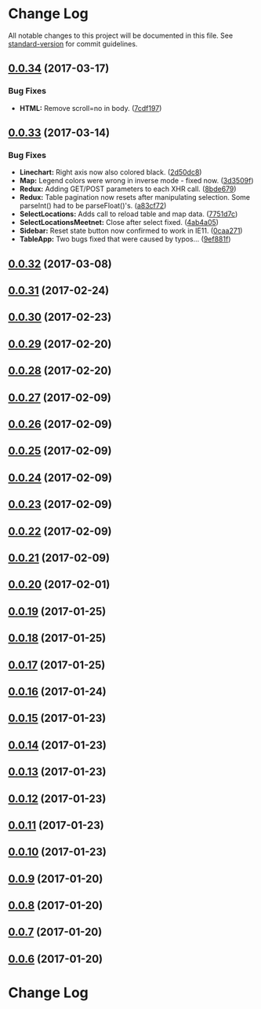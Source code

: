 # Change Log

All notable changes to this project will be documented in this file. See [standard-version](https://github.com/conventional-changelog/standard-version) for commit guidelines.

<a name="0.0.34"></a>
## [0.0.34](https://github.com/nens/efcis-client/compare/v0.0.33...v0.0.34) (2017-03-17)


### Bug Fixes

* **HTML:** Remove scroll=no in body. ([7cdf197](https://github.com/nens/efcis-client/commit/7cdf197))



<a name="0.0.33"></a>
## [0.0.33](https://github.com/nens/efcis-client/compare/v0.0.32...v0.0.33) (2017-03-14)


### Bug Fixes

* **Linechart:** Right axis now also colored black. ([2d50dc8](https://github.com/nens/efcis-client/commit/2d50dc8))
* **Map:** Legend colors were wrong in inverse mode - fixed now. ([3d3509f](https://github.com/nens/efcis-client/commit/3d3509f))
* **Redux:** Adding GET/POST parameters to each XHR call. ([8bde679](https://github.com/nens/efcis-client/commit/8bde679))
* **Redux:** Table pagination now resets after manipulating selection. Some parseInt() had to be parseFloat()'s. ([a83cf72](https://github.com/nens/efcis-client/commit/a83cf72))
* **SelectLocations:** Adds call to reload table and map data. ([7751d7c](https://github.com/nens/efcis-client/commit/7751d7c))
* **SelectLocationsMeetnet:** Close after select fixed. ([4ab4a05](https://github.com/nens/efcis-client/commit/4ab4a05))
* **Sidebar:** Reset state button now confirmed to work in IE11. ([0caa271](https://github.com/nens/efcis-client/commit/0caa271))
* **TableApp:** Two bugs fixed that were caused by typos... ([9ef881f](https://github.com/nens/efcis-client/commit/9ef881f))



<a name="0.0.32"></a>
## [0.0.32](https://github.com/nens/efcis-client/compare/v0.0.31...v0.0.32) (2017-03-08)



<a name="0.0.31"></a>
## [0.0.31](https://github.com/nens/efcis-client/compare/v0.0.30...v0.0.31) (2017-02-24)



<a name="0.0.30"></a>
## [0.0.30](https://github.com/nens/efcis-client/compare/v0.0.29...v0.0.30) (2017-02-23)



<a name="0.0.29"></a>
## [0.0.29](https://github.com/nens/efcis-client/compare/v0.0.28...v0.0.29) (2017-02-20)



<a name="0.0.28"></a>
## [0.0.28](https://github.com/nens/efcis-client/compare/v0.0.27...v0.0.28) (2017-02-20)



<a name="0.0.27"></a>
## [0.0.27](https://github.com/nens/efcis-client/compare/v0.0.26...v0.0.27) (2017-02-09)



<a name="0.0.26"></a>
## [0.0.26](https://github.com/nens/efcis-client/compare/v0.0.25...v0.0.26) (2017-02-09)



<a name="0.0.25"></a>
## [0.0.25](https://github.com/nens/efcis-client/compare/v0.0.24...v0.0.25) (2017-02-09)



<a name="0.0.24"></a>
## [0.0.24](https://github.com/nens/efcis-client/compare/v0.0.23...v0.0.24) (2017-02-09)



<a name="0.0.23"></a>
## [0.0.23](https://github.com/nens/efcis-client/compare/v0.0.22...v0.0.23) (2017-02-09)



<a name="0.0.22"></a>
## [0.0.22](https://github.com/nens/efcis-client/compare/v0.0.21...v0.0.22) (2017-02-09)



<a name="0.0.21"></a>
## [0.0.21](https://github.com/nens/efcis-client/compare/v0.0.20...v0.0.21) (2017-02-09)



<a name="0.0.20"></a>
## [0.0.20](https://github.com/nens/efcis-client/compare/v0.0.19...v0.0.20) (2017-02-01)



<a name="0.0.19"></a>
## [0.0.19](https://github.com/nens/efcis-client/compare/v0.0.18...v0.0.19) (2017-01-25)



<a name="0.0.18"></a>
## [0.0.18](https://github.com/nens/efcis-client/compare/v0.0.17...v0.0.18) (2017-01-25)



<a name="0.0.17"></a>
## [0.0.17](https://github.com/nens/efcis-client/compare/v0.0.16...v0.0.17) (2017-01-25)



<a name="0.0.16"></a>
## [0.0.16](https://github.com/nens/efcis-client/compare/v0.0.15...v0.0.16) (2017-01-24)



<a name="0.0.15"></a>
## [0.0.15](https://github.com/nens/efcis-client/compare/v0.0.14...v0.0.15) (2017-01-23)



<a name="0.0.14"></a>
## [0.0.14](https://github.com/nens/efcis-client/compare/v0.0.13...v0.0.14) (2017-01-23)



<a name="0.0.13"></a>
## [0.0.13](https://github.com/nens/efcis-client/compare/v0.0.12...v0.0.13) (2017-01-23)



<a name="0.0.12"></a>
## [0.0.12](https://github.com/nens/efcis-client/compare/v0.0.11...v0.0.12) (2017-01-23)



<a name="0.0.11"></a>
## [0.0.11](https://github.com/nens/efcis-client/compare/v0.0.10...v0.0.11) (2017-01-23)



<a name="0.0.10"></a>
## [0.0.10](https://github.com/nens/efcis-client/compare/v0.0.9...v0.0.10) (2017-01-23)



<a name="0.0.9"></a>
## [0.0.9](https://github.com/nens/efcis-client/compare/v0.0.8...v0.0.9) (2017-01-20)



<a name="0.0.8"></a>
## [0.0.8](https://github.com/nens/efcis-client/compare/v0.0.7...v0.0.8) (2017-01-20)



<a name="0.0.7"></a>
## [0.0.7](https://github.com/nens/efcis-client/compare/v0.0.6...v0.0.7) (2017-01-20)



<a name="0.0.6"></a>
## [0.0.6](https://github.com/nens/efcis-client/compare/v0.0.5...v0.0.6) (2017-01-20)



# Change Log
